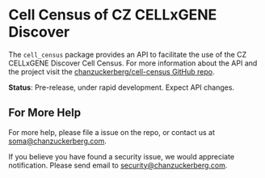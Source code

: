 # Cell Census of CZ CELLxGENE Discover

The `cell_census` package provides an API to facilitate the use of the CZ CELLxGENE Discover Cell Census. For more information about the API and the project visit the [chanzuckerberg/cell-census GitHub repo](https://github.com/chanzuckerberg/cell-census/). 

**Status**: Pre-release, under rapid development. Expect API changes.


## For More Help
For more help, please file a issue on the repo, or contact us at <soma@chanzuckerberg.com>.

If you believe you have found a security issue, we would appreciate notification. Please send email to <security@chanzuckerberg.com>.
